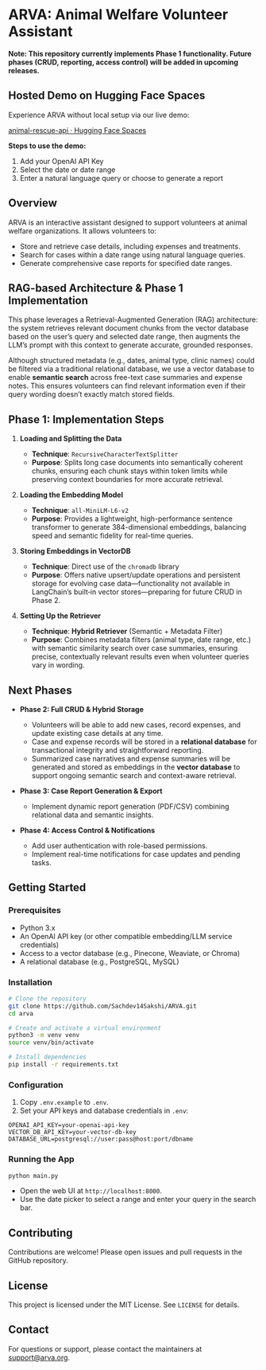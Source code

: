 # ARVA: Animal Welfare Volunteer Assistant

**Note: This repository currently implements Phase 1 functionality. Future phases (CRUD, reporting, access control) will be added in upcoming releases.**

## Hosted Demo on Hugging Face Spaces

Experience ARVA without local setup via our live demo:

[animal-rescue-api · Hugging Face Spaces](https://huggingface.co/spaces/Sakshi14Sachdev/animal-rescue-api)

**Steps to use the demo:**
1. Add your OpenAI API Key
2. Select the date or date range
3. Enter a natural language query or choose to generate a report

## Overview
ARVA is an interactive assistant designed to support volunteers at animal welfare organizations. It allows volunteers to:

- Store and retrieve case details, including expenses and treatments.
- Search for cases within a date range using natural language queries.
- Generate comprehensive case reports for specified date ranges.

## RAG-based Architecture & Phase 1 Implementation
This phase leverages a Retrieval-Augmented Generation (RAG) architecture: the system retrieves relevant document chunks from the vector database based on the user’s query and selected date range, then augments the LLM’s prompt with this context to generate accurate, grounded responses.

Although structured metadata (e.g., dates, animal type, clinic names) could be filtered via a traditional relational database, we use a vector database to enable **semantic search** across free-text case summaries and expense notes. This ensures volunteers can find relevant information even if their query wording doesn’t exactly match stored fields.

## Phase 1: Implementation Steps

1. **Loading and Splitting the Data**
   - **Technique**: `RecursiveCharacterTextSplitter`
   - **Purpose**: Splits long case documents into semantically coherent chunks, ensuring each chunk stays within token limits while preserving context boundaries for more accurate retrieval.

2. **Loading the Embedding Model**
   - **Technique**: `all-MiniLM-L6-v2`
   - **Purpose**: Provides a lightweight, high-performance sentence transformer to generate 384-dimensional embeddings, balancing speed and semantic fidelity for real-time queries.

3. **Storing Embeddings in VectorDB**
   - **Technique**: Direct use of the `chromadb` library
   - **Purpose**: Offers native upsert/update operations and persistent storage for evolving case data—functionality not available in LangChain’s built‑in vector stores—preparing for future CRUD in Phase 2.

4. **Setting Up the Retriever**
   - **Technique**: **Hybrid Retriever** (Semantic + Metadata Filter)
   - **Purpose**: Combines metadata filters (animal type, date range, etc.) with semantic similarity search over case summaries, ensuring precise, contextually relevant results even when volunteer queries vary in wording.

## Next Phases

- **Phase 2: Full CRUD & Hybrid Storage**
  - Volunteers will be able to add new cases, record expenses, and update existing case details at any time.
  - Case and expense records will be stored in a **relational database** for transactional integrity and straightforward reporting.
  - Summarized case narratives and expense summaries will be generated and stored as embeddings in the **vector database** to support ongoing semantic search and context-aware retrieval.

- **Phase 3: Case Report Generation & Export**
  - Implement dynamic report generation (PDF/CSV) combining relational data and semantic insights.

- **Phase 4: Access Control & Notifications**
  - Add user authentication with role-based permissions.
  - Implement real-time notifications for case updates and pending tasks.

## Getting Started

### Prerequisites
- Python 3.x
- An OpenAI API key (or other compatible embedding/LLM service credentials)
- Access to a vector database (e.g., Pinecone, Weaviate, or Chroma)
- A relational database (e.g., PostgreSQL, MySQL)

### Installation

```bash
# Clone the repository
git clone https://github.com/Sachdev14Sakshi/ARVA.git
cd arva

# Create and activate a virtual environment
python3 -m venv venv
source venv/bin/activate

# Install dependencies
pip install -r requirements.txt
```

### Configuration

1. Copy `.env.example` to `.env`.
2. Set your API keys and database credentials in `.env`:

```
OPENAI_API_KEY=your-openai-api-key
VECTOR_DB_API_KEY=your-vector-db-key
DATABASE_URL=postgresql://user:pass@host:port/dbname
```

### Running the App

```bash
python main.py
```

- Open the web UI at `http://localhost:8000`.
- Use the date picker to select a range and enter your query in the search bar.

## Contributing

Contributions are welcome! Please open issues and pull requests in the GitHub repository.

## License

This project is licensed under the MIT License. See `LICENSE` for details.

## Contact

For questions or support, please contact the maintainers at support@arva.org.
